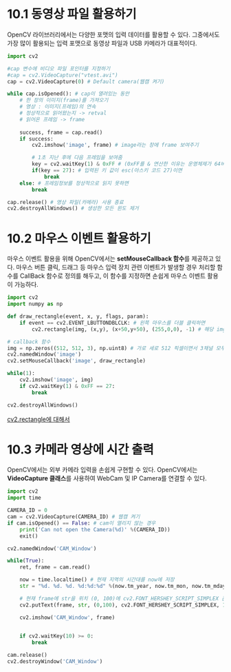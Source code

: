 # 10.1 동영상 파일 활용하기
OpenCV 라이브러리에서는 다양한 포맷의 입력 데이터를 활용할 수 있다. 그중에서도 가장 많이 활용되는 입력 포맷으로 동영상 파일과 USB 카메라가 대표적이다.    
```py
import cv2

#cap 변수에 비디오 파일 포인터를 지정하기
#cap = cv2.VideoCapture("vtest.avi")
cap = cv2.VideoCapture(0) # Default camera(웹캠 켜기)

while cap.isOpened(): # cap이 열려있는 동안
    # 한 장의 이미지(frame)를 가져오기
    # 영상 : 이미지(프레임)의 연속
    # 정상적으로 읽어왔는지 -> retval
    # 읽어온 프레임 -> frame
    
    success, frame = cap.read() 
    if success:
        cv2.imshow('image', frame) # image라는 창에 frame 보여주기

        # 1초 지난 후에 다음 프레임을 보여줌
        key = cv2.waitKey(1) & 0xFF # (0xFF를 & 연산한 이유는 운영체제가 64비트여서)
        if(key == 27): # 입력된 키 값이 esc(아스키 코드 27)이면
            break
    else: # 프레임정보를 정상적으로 읽지 못하면
        break

cap.release() # 영상 파일(카메라) 사용 종료
cv2.destroyAllWindows() # 생성한 모든 윈도 제거
```
# 10.2 마우스 이벤트 활용하기
마우스 이벤트 활용을 위해 OpenCV에서는 **setMouseCallback 함수**를 제공하고 있다. 마우스 버튼 클릭, 드래그 등 마우스 입력 장치 관련 이벤트가 발생할 경우 처리할 함수를 
CallBack 함수로 정의를 해두고, 이 함수를 지정하면 손쉽게 마우스 이벤트 활용이 가능하다.
```py
import cv2
import numpy as np

def draw_rectangle(event, x, y, flags, param):
    if event == cv2.EVENT_LBUTTONDBLCLK: # 왼쪽 마우스를 더블 클릭하면
        cv2.rectangle(img, (x,y), (x+50,y+50), (255,0,0), -1) # 해당 img의 위치에 사각형 그리기 ((B, G, R) 순), (두께 값이 -1이므로 도형 색 채우기) 

# callback 함수
img = np.zeros((512, 512, 3), np.uint8) # 가로 세로 512 픽셀이면서 3채널 모두 값이 0인 img 행렬 만들기 (np.uint8 -> 부호가 없는 정수)
cv2.namedWindow('image')
cv2.setMouseCallback('image', draw_rectangle) 

while(1):
    cv2.imshow('image', img)
    if cv2.waitKey(1) & 0xFF == 27:
        break

cv2.destroyAllWindows()
```
[cv2.rectangle에 대해서](https://copycoding.tistory.com/146)         

# 10.3 카메라 영상에 시간 출력
OpenCV에서는 외부 카메라 입력을 손쉽게 구현할 수 있다. OpenCV에서는 **VideoCapture 클래스**를 사용하여 WebCam 및 IP Camera를 연결할 수 있다.

```py
import cv2
import time

CAMERA_ID = 0
cam = cv2.VideoCapture(CAMERA_ID) # 웹캠 켜기
if cam.isOpened() == False: # cam이 열리지 않는 경우
    print('Can not open the Camera(%d)' %(CAMERA_ID))
    exit()

cv2.namedWindow('CAM_Window')

while(True):
    ret, frame = cam.read()

    now = time.localtime() # 현재 지역의 시간대를 now에 저장
    str = "%d. %d. %d. %d:%d:%d" %(now.tm_year, now.tm_mon, now.tm_mday, now.tm_hour, now.tm_min, now.tm_sec) # 시간을 문자열로 변경

    # 현재 frame에 str을 위치 (0, 100)에 cv2.FONT_HERSHEY_SCRIPT_SIMPLEX 폰트, 크기 1, 색상 (255,255,0)으로 띄우기 
    cv2.putText(frame, str, (0,100), cv2.FONT_HERSHEY_SCRIPT_SIMPLEX, 1, (255,255,0))

    cv2.imshow('CAM_Window', frame)

    
    if cv2.waitKey(10) >= 0:
        break

cam.release()
cv2.destroyWindow('CAM_Window')
```
